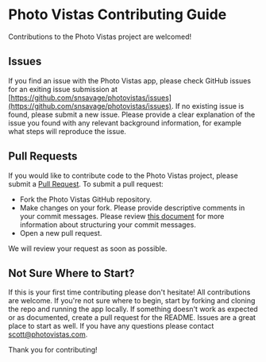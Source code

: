 # Photo Vistas Contributing Guide

Contributions to the Photo Vistas project are welcomed!

## Issues
If you find an issue with the Photo Vistas app, please check GitHub issues for an exiting issue submission at [https://github.com/snsavage/photovistas/issues](https://github.com/snsavage/photovistas/issues).  If no existing issue is found, please submit a new issue.  Please provide a clear explanation of the issue you found with any relevant background information, for example what steps will reproduce the issue.

## Pull Requests
If you would like to contribute code to the Photo Vistas project, please submit a [Pull Request](https://github.com/snsavage/photovistas/pulls).  To submit a pull request:

* Fork the Photo Vistas GitHub repository.
* Make changes on your fork.  Please provide descriptive comments in your commit messages.  Please review [this document](http://chris.beams.io/posts/git-commit/) for more information about structuring your commit messages.
* Open a new pull request.

We will review your request as soon as possible.   

## Not Sure Where to Start?
If this is your first time contributing please don't hesitate!  All contributions are welcome.  If you're not sure where to begin, start by forking and cloning the repo and running the app locally.  If something doesn't work as expected or as documented, create a pull request for the README.  Issues are a great place to start as well.  If you have any questions please contact [scott@photovistas.com](mailto:scott@photovistas.com).
  
Thank you for contributing!